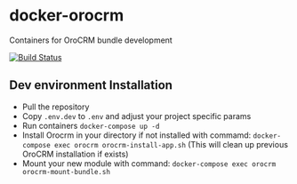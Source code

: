 # docker-orocrm
Containers for OroCRM bundle development

[![Build Status](https://travis-ci.org/hellosworldos/docker-orocrm.svg?branch=master)](https://travis-ci.org/hellosworldos/docker-orocrm)

## Dev environment Installation

* Pull the repository
* Copy `.env.dev` to `.env` and adjust your project specific params
* Run containers `docker-compose up -d`
* Install Orocrm in your directory if not installed with commamd: `docker-compose exec orocrm orocrm-install-app.sh` (This will clean up previous OroCRM installation if exists)
* Mount your new module with command: `docker-compose exec orocrm orocrm-mount-bundle.sh`
